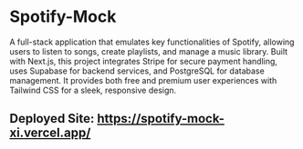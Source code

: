 # Spotify-Mock

A full-stack application that emulates key functionalities of Spotify, allowing users to listen to songs, create playlists, and manage a music library. Built with Next.js, this project integrates Stripe for secure payment handling, uses Supabase for backend services, and PostgreSQL for database management. It provides both free and premium user experiences with Tailwind CSS for a sleek, responsive design.

## Deployed Site: https://spotify-mock-xi.vercel.app/
